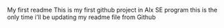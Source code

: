 My first readme
This is my first github project in Alx SE program
this is the only time i'll be updating my readme file from Github
